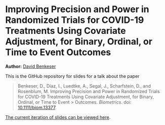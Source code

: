 # Improving Precision and Power in Randomized Trials for COVID-19 Treatments Using Covariate Adjustment, for Binary, Ordinal, or Time to Event Outcomes

**Author:** [David Benkeser](https://www.sph.emory.edu/faculty/profile/#!dbenkes)

This is the GitHub repository for slides for a talk about the paper
	
> Benkeser, D., Díaz, I., Luedtke, A., Segal, J., Scharfstein, D., and Rosenblum, M. Improving Precision and Power in Randomized Trials for COVID-19 Treatments Using Covariate Adjustment, for Binary, Ordinal, or Time to Event > Outcomes. *Biometrics*. doi: [10.1111/biom.13377](https://doi.org/10.1111/biom.13377).

[The current iteration of slides can be viewed here](https://benkeser.github.io/enar2021/).